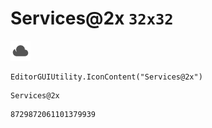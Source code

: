 # Services@2x `32x32`
<img src="/img/Services@2x.png" width=32 height=32>

``` CSharp
EditorGUIUtility.IconContent("Services@2x")
```
```
Services@2x
```
```
8729872061101379939
```
